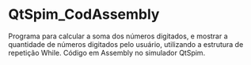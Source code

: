 # QtSpim_CodAssembly
Programa para calcular a soma dos números digitados, e mostrar a quantidade de números digitados pelo usuário, utilizando a estrutura de repetição While. Código em Assembly no simulador QtSpim.
